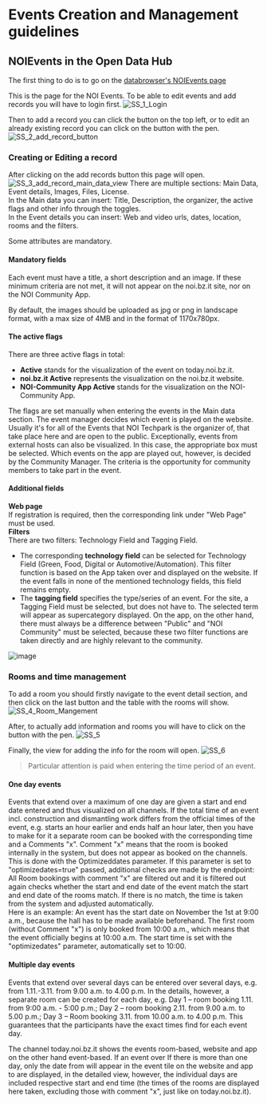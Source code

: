 # Events Creation and Management guidelines
## NOIEvents in the Open Data Hub
The first thing to do is to go on the [databrowser's NOIEvents page](https://databrowser.opendatahub.testingmachine.eu/dataset/table/tourism/v1/EventShort)

This is the page for the NOI Events. To be able to edit events and add records you will have to login first.
![SS_1_Login ](https://user-images.githubusercontent.com/101118017/223667128-db4e61f1-0828-4130-abc3-80460b87e12f.png)

Then to add a record you can click the button on the top left, or to edit an already existing record you can click on the button with the pen.
![SS_2_add_record_button](https://user-images.githubusercontent.com/101118017/223667646-f406ceb4-1871-4a43-b3c1-0115c961ad12.png)

<!-- ![image](https://user-images.githubusercontent.com/101118017/205593258-9d809208-a930-416c-9324-632aef9a2de8.png)
![image](https://user-images.githubusercontent.com/101118017/205593295-35839a0e-d1a0-4df6-b2b7-82dba051af5a.png) -->

### Creating or Editing a record
After clicking on the add records button this page will open.
![SS_3_add_record_main_data_view](https://user-images.githubusercontent.com/101118017/223690202-b5ea8a97-2587-460a-bbbf-62b3a86aa7ba.png)
There are multiple sections: Main Data, Event details, Images, Files, License.<br>
In the Main data you can insert: Title, Description, the organizer, the active flags and other info through the toggles.<br>
In the Event details you can insert: Web and video urls, dates, location, rooms and the filters.

Some attributes are mandatory.

#### Mandatory fields
Each event must have a title, a short description and an image. If these minimum criteria are not met, it will not appear on the noi.bz.it site, nor on the NOI Community App.

By default, the images should be uploaded as jpg or png in landscape format, with a max size of 4MB and in the format of 1170x780px.

#### The active flags
There are three active flags in total:
- **Active** stands for the visualization of the event on today.noi.bz.it.
- **noi.bz.it Active** represents the visualization on the noi.bz.it website.
- **NOI-Community App Active** stands for the visualization on the NOI-Community App.

The flags are set manually when entering the events in the Main data section. 
The event manager decides which event is played on the website. Usually it's for all of the Events that NOI Techpark is the organizer of, that take place here and are open to the public. Exceptionally, events from external hosts can also be visualized. In this case, the appropriate box must be selected. Which events on the app
are played out, however, is decided by the Community Manager. The criteria is the opportunity for community members to take part in the event.

#### Additional fields
**Web page** <br>
If registration is required, then the corresponding link under "Web Page" must be used.<br>
**Filters** <br>
There are two filters: Technology Field and Tagging Field.
- The corresponding **technology field** can be selected for Technology Field
(Green, Food, Digital or Automotive/Automation). This filter function is based on the
App taken over and displayed on the website. If the event falls in none of the
mentioned technology fields, this field remains empty.
- The **tagging field** specifies the type/series of an event. For the site, a
Tagging Field must be selected, but does not have to. The selected term will appear as
supercategory displayed. On the app, on the other hand, there must always be a difference between "Public" and "NOI Community" must be selected, because these two filter functions are taken directly and are highly relevant to the community.

![image](https://user-images.githubusercontent.com/101118017/205593964-97b190ae-0d07-4017-9831-d7f9757fa2fc.png)

### Rooms and time management
To add a room you should firstly navigate to the event detail section, and then click on the last button and the table with the rooms will show.
![SS_4_Room_Mangement](https://user-images.githubusercontent.com/101118017/223693449-d92b7b73-8751-45d5-a523-6e2eb035be8c.png)

After, to actually add information and rooms you will have to click on the button with the pen.
![SS_5](https://user-images.githubusercontent.com/101118017/223693744-0deda6de-10a6-486e-9079-7fdf8d8fadfa.png)

Finally, the view for adding the info for the room will open.
![SS_6](https://user-images.githubusercontent.com/101118017/223694329-2c024047-f1d5-49b4-a891-a066b2cb018e.png)

> Particular attention is paid when entering the time period of an event.

#### One day events

Events that extend over a maximum of one day are given a start and end date
entered and thus visualized on all channels. If the total time of an event
incl. construction and dismantling work differs from the official times of the event, e.g.
starts an hour earlier and ends half an hour later, then you have to make for it
a separate room can be booked with the corresponding time and a
Comments "x". Comment "x" means that the room is booked internally in the system,
but does not appear as booked on the channels. This is done with the
Optimizeddates parameter. If this parameter is set to "optimizedates=true"
passed, additional checks are made by the endpoint: All
Room bookings with comment "x" are filtered out and it is filtered out again
checks whether the start and end date of the event match the start and end date of the
rooms match. If there is no match, the time is taken from the system and
adjusted automatically. <br>
Here is an example: An event has the start date on November the 1st at 9:00 a.m., because the hall has to be made available beforehand. The first room (without
Comment "x") is only booked from 10:00 a.m., which means that the event
officially begins at 10:00 a.m. The start time is set with the "optimizedates" parameter,
automatically set to 10:00.

#### Multiple day events

Events that extend over several days can be entered over several days, e.g. from 1.11.-3.11. from 9.00 a.m. to 4.00 p.m. In the details, however, a
separate room can be created for each day, e.g. Day 1 – room booking 1.11. from
9:00 a.m. - 5:00 p.m.; Day 2 – room booking 2.11. from 9.00 a.m. to 5.00 p.m.; Day 3 – Room booking
3.11. from 10.00 a.m. to 4.00 p.m. This guarantees that the participants have the exact times
find for each event day. 

The channel today.noi.bz.it shows the events
room-based, website and app on the other hand event-based. If an event over
If there is more than one day, only the date from will appear in the event tile on the website and app
to are displayed, in the detailed view, however, the individual days are included
respective start and end time (the times of the rooms are displayed here
taken, excluding those with comment "x", just like on today.noi.bz.it).
